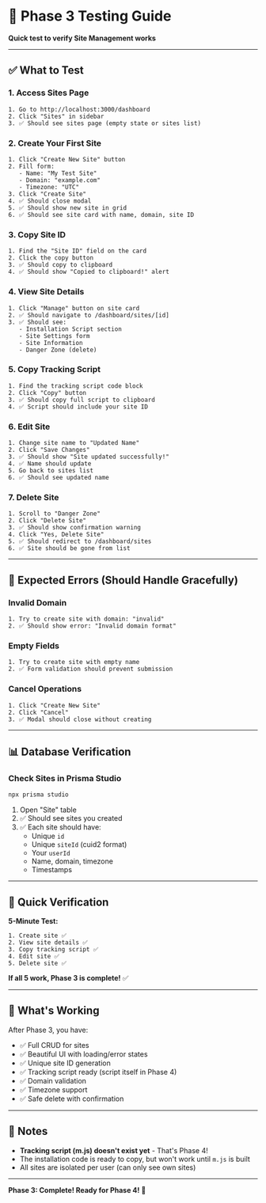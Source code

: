 # 🧪 Phase 3 Testing Guide

**Quick test to verify Site Management works**

---

## ✅ What to Test

### 1. Access Sites Page
```
1. Go to http://localhost:3000/dashboard
2. Click "Sites" in sidebar
3. ✅ Should see sites page (empty state or sites list)
```

### 2. Create Your First Site
```
1. Click "Create New Site" button
2. Fill form:
   - Name: "My Test Site"
   - Domain: "example.com"
   - Timezone: "UTC"
3. Click "Create Site"
4. ✅ Should close modal
5. ✅ Should show new site in grid
6. ✅ Should see site card with name, domain, site ID
```

### 3. Copy Site ID
```
1. Find the "Site ID" field on the card
2. Click the copy button
3. ✅ Should copy to clipboard
4. ✅ Should show "Copied to clipboard!" alert
```

### 4. View Site Details
```
1. Click "Manage" button on site card
2. ✅ Should navigate to /dashboard/sites/[id]
3. ✅ Should see:
   - Installation Script section
   - Site Settings form
   - Site Information
   - Danger Zone (delete)
```

### 5. Copy Tracking Script
```
1. Find the tracking script code block
2. Click "Copy" button
3. ✅ Should copy full script to clipboard
4. ✅ Script should include your site ID
```

### 6. Edit Site
```
1. Change site name to "Updated Name"
2. Click "Save Changes"
3. ✅ Should show "Site updated successfully!"
4. ✅ Name should update
5. Go back to sites list
6. ✅ Should see updated name
```

### 7. Delete Site
```
1. Scroll to "Danger Zone"
2. Click "Delete Site"
3. ✅ Should show confirmation warning
4. Click "Yes, Delete Site"
5. ✅ Should redirect to /dashboard/sites
6. ✅ Site should be gone from list
```

---

## 🐛 Expected Errors (Should Handle Gracefully)

### Invalid Domain
```
1. Try to create site with domain: "invalid"
2. ✅ Should show error: "Invalid domain format"
```

### Empty Fields
```
1. Try to create site with empty name
2. ✅ Form validation should prevent submission
```

### Cancel Operations
```
1. Click "Create New Site"
2. Click "Cancel"
3. ✅ Modal should close without creating
```

---

## 📊 Database Verification

### Check Sites in Prisma Studio
```bash
npx prisma studio
```

1. Open "Site" table
2. ✅ Should see sites you created
3. ✅ Each site should have:
   - Unique `id`
   - Unique `siteId` (cuid2 format)
   - Your `userId`
   - Name, domain, timezone
   - Timestamps

---

## 🚀 Quick Verification

**5-Minute Test:**
```
1. Create site ✅
2. View site details ✅
3. Copy tracking script ✅
4. Edit site ✅
5. Delete site ✅
```

**If all 5 work, Phase 3 is complete!** ✅

---

## 🎯 What's Working

After Phase 3, you have:

- ✅ Full CRUD for sites
- ✅ Beautiful UI with loading/error states
- ✅ Unique site ID generation
- ✅ Tracking script ready (script itself in Phase 4)
- ✅ Domain validation
- ✅ Timezone support
- ✅ Safe delete with confirmation

---

## 📝 Notes

- **Tracking script (m.js) doesn't exist yet** - That's Phase 4!
- The installation code is ready to copy, but won't work until `m.js` is built
- All sites are isolated per user (can only see own sites)

---

**Phase 3: Complete! Ready for Phase 4! 🎉**

